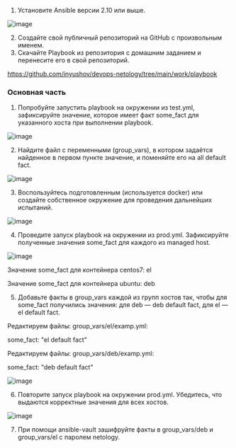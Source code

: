 1. Установите Ansible версии 2.10 или выше.

![image](https://github.com/inyushov/devops-netology/assets/127683348/c7db985c-7b75-4997-a1f8-64f3eb6c10a0)

2. Создайте свой публичный репозиторий на GitHub с произвольным именем.
3. Скачайте Playbook из репозитория с домашним заданием и перенесите его в свой репозиторий.

https://github.com/inyushov/devops-netology/tree/main/work/playbook

### Основная часть

1. Попробуйте запустить playbook на окружении из test.yml, зафиксируйте значение, которое имеет факт some_fact для указанного хоста при выполнении playbook.

![image](https://github.com/inyushov/devops-netology/assets/127683348/af14802a-4aab-48f3-abfd-513b8687c607)

2. Найдите файл с переменными (group_vars), в котором задаётся найденное в первом пункте значение, и поменяйте его на all default fact.

![image](https://github.com/inyushov/devops-netology/assets/127683348/8070f327-8ee8-4375-a2fc-61dce0c245e9)


3. Воспользуйтесь подготовленным (используется docker) или создайте собственное окружение для проведения дальнейших испытаний.

![image](https://github.com/inyushov/devops-netology/assets/127683348/22aa4cc1-5d18-4b48-bf81-58d66dcd3720)

4. Проведите запуск playbook на окружении из prod.yml. Зафиксируйте полученные значения some_fact для каждого из managed host.

![image](https://github.com/inyushov/devops-netology/assets/127683348/c59bc656-fc42-41fc-8fdb-41da1bdec230)

Значение some_fact для контейнера centos7: el

Значение some_fact для контейнера ubuntu: deb

5. Добавьте факты в group_vars каждой из групп хостов так, чтобы для some_fact получились значения: для deb — deb default fact, для el — el default fact.

Редактируем файлы:
group_vars/el/examp.yml:

  some_fact: "el default fact"

Редактируем файлы:
group_vars/deb/examp.yml:

  some_fact: "deb default fact"

![image](https://github.com/inyushov/devops-netology/assets/127683348/c828f6e4-d672-4b9a-8a1b-282045363dd4)

6. Повторите запуск playbook на окружении prod.yml. Убедитесь, что выдаются корректные значения для всех хостов.

![image](https://github.com/inyushov/devops-netology/assets/127683348/2848f15e-2fec-4223-b5a0-7f559866c7d4)

7. При помощи ansible-vault зашифруйте факты в group_vars/deb и group_vars/el с паролем netology.










